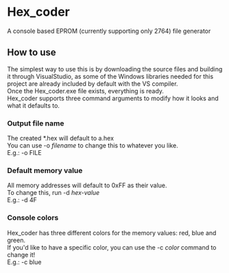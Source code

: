 # Hex_coder
A console based EPROM (currently supporting only 2764) file generator  
## How to use
The simplest way to use this is by downloading the source files and building it through VisualStudio, as some of the Windows 
libraries needed for this project are already included by default with the VS compiler.  
Once the Hex_coder.exe file exists, everything is ready.  
Hex_coder supports three command arguments to modify how it looks and what it defaults to. 
### Output file name
The created \*.hex will default to a.hex  
You can use -o *filename* to change this to whatever you like.  
E.g.: -o FILE
### Default memory value
All memory addresses will default to 0xFF as their value.  
To change this, run -d *hex-value*   
E.g.: -d 4F
### Console colors
Hex_coder has three different colors for the memory values: red, blue and green.  
If you'd like to have a specific color, you can use the -c *color* command to change it!  
E.g.: -c blue
